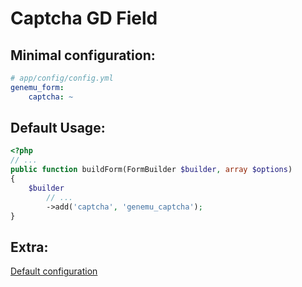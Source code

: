 # Captcha GD Field

## Minimal configuration:

``` yml
# app/config/config.yml
genemu_form:
    captcha: ~
```

## Default Usage:

``` php
<?php
// ...
public function buildForm(FormBuilder $builder, array $options)
{
    $builder
        // ...
        ->add('captcha', 'genemu_captcha');
}
```

## Extra:

[Default configuration](https://github.com/genemu/GenemuFormBundle/blob/master/Resources/doc/captcha_gd/default_configuration.md)
